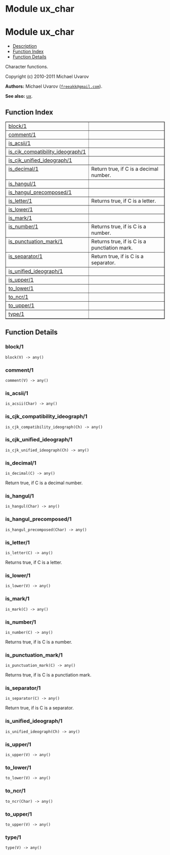 Module ux_char
==============


<h1>Module ux_char</h1>

* [Description](#description)
* [Function Index](#index)
* [Function Details](#functions)


Character functions.



Copyright (c) 2010-2011 Michael Uvarov

__Authors:__ Michael Uvarov ([`freeakk@gmail.com`](mailto:freeakk@gmail.com)).

__See also:__ [ux](ux.md).

<h2><a name="index">Function Index</a></h2>



<table width="100%" border="1" cellspacing="0" cellpadding="2" summary="function index"><tr><td valign="top"><a href="#block-1">block/1</a></td><td></td></tr><tr><td valign="top"><a href="#comment-1">comment/1</a></td><td></td></tr><tr><td valign="top"><a href="#is_acsii-1">is_acsii/1</a></td><td></td></tr><tr><td valign="top"><a href="#is_cjk_compatibility_ideograph-1">is_cjk_compatibility_ideograph/1</a></td><td></td></tr><tr><td valign="top"><a href="#is_cjk_unified_ideograph-1">is_cjk_unified_ideograph/1</a></td><td></td></tr><tr><td valign="top"><a href="#is_decimal-1">is_decimal/1</a></td><td>Return true, if C is a decimal number.</td></tr><tr><td valign="top"><a href="#is_hangul-1">is_hangul/1</a></td><td></td></tr><tr><td valign="top"><a href="#is_hangul_precomposed-1">is_hangul_precomposed/1</a></td><td></td></tr><tr><td valign="top"><a href="#is_letter-1">is_letter/1</a></td><td>Returns true, if C is a letter.</td></tr><tr><td valign="top"><a href="#is_lower-1">is_lower/1</a></td><td></td></tr><tr><td valign="top"><a href="#is_mark-1">is_mark/1</a></td><td></td></tr><tr><td valign="top"><a href="#is_number-1">is_number/1</a></td><td>Returns true, if is C is a number.</td></tr><tr><td valign="top"><a href="#is_punctuation_mark-1">is_punctuation_mark/1</a></td><td>Returns true, if is C is a punctiation mark.</td></tr><tr><td valign="top"><a href="#is_separator-1">is_separator/1</a></td><td>Return true, if is C is a separator.</td></tr><tr><td valign="top"><a href="#is_unified_ideograph-1">is_unified_ideograph/1</a></td><td></td></tr><tr><td valign="top"><a href="#is_upper-1">is_upper/1</a></td><td></td></tr><tr><td valign="top"><a href="#to_lower-1">to_lower/1</a></td><td></td></tr><tr><td valign="top"><a href="#to_ncr-1">to_ncr/1</a></td><td></td></tr><tr><td valign="top"><a href="#to_upper-1">to_upper/1</a></td><td></td></tr><tr><td valign="top"><a href="#type-1">type/1</a></td><td></td></tr></table>




<h2><a name="functions">Function Details</a></h2>


<a name="block-1"></a>

<h3>block/1</h3>





`block(V) -> any()`

<a name="comment-1"></a>

<h3>comment/1</h3>





`comment(V) -> any()`

<a name="is_acsii-1"></a>

<h3>is_acsii/1</h3>





`is_acsii(Char) -> any()`

<a name="is_cjk_compatibility_ideograph-1"></a>

<h3>is_cjk_compatibility_ideograph/1</h3>





`is_cjk_compatibility_ideograph(Ch) -> any()`

<a name="is_cjk_unified_ideograph-1"></a>

<h3>is_cjk_unified_ideograph/1</h3>





`is_cjk_unified_ideograph(Ch) -> any()`

<a name="is_decimal-1"></a>

<h3>is_decimal/1</h3>





`is_decimal(C) -> any()`



Return true, if C is a decimal number.<a name="is_hangul-1"></a>

<h3>is_hangul/1</h3>





`is_hangul(Char) -> any()`

<a name="is_hangul_precomposed-1"></a>

<h3>is_hangul_precomposed/1</h3>





`is_hangul_precomposed(Char) -> any()`

<a name="is_letter-1"></a>

<h3>is_letter/1</h3>





`is_letter(C) -> any()`



Returns true, if C is a letter.<a name="is_lower-1"></a>

<h3>is_lower/1</h3>





`is_lower(V) -> any()`

<a name="is_mark-1"></a>

<h3>is_mark/1</h3>





`is_mark(C) -> any()`

<a name="is_number-1"></a>

<h3>is_number/1</h3>





`is_number(C) -> any()`



Returns true, if is C is a number.<a name="is_punctuation_mark-1"></a>

<h3>is_punctuation_mark/1</h3>





`is_punctuation_mark(C) -> any()`



Returns true, if is C is a punctiation mark.<a name="is_separator-1"></a>

<h3>is_separator/1</h3>





`is_separator(C) -> any()`



Return true, if is C is a separator.<a name="is_unified_ideograph-1"></a>

<h3>is_unified_ideograph/1</h3>





`is_unified_ideograph(Ch) -> any()`

<a name="is_upper-1"></a>

<h3>is_upper/1</h3>





`is_upper(V) -> any()`

<a name="to_lower-1"></a>

<h3>to_lower/1</h3>





`to_lower(V) -> any()`

<a name="to_ncr-1"></a>

<h3>to_ncr/1</h3>





`to_ncr(Char) -> any()`

<a name="to_upper-1"></a>

<h3>to_upper/1</h3>





`to_upper(V) -> any()`

<a name="type-1"></a>

<h3>type/1</h3>





`type(V) -> any()`

